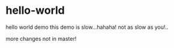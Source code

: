 # hello-world
hello world demo
this demo is slow...hahaha!
not as slow as you!..


more changes not in master!
